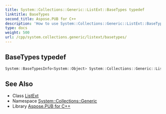 ```yaml
---
title: System::Collections::Generic::ListExt::BaseTypes typedef
linktitle: BaseTypes
second_title: Aspose.PUB for C++
description: 'How to use System::Collections::Generic::ListExt::BaseTypes typedef of System::Collections::Generic::ListExt class in C++.'
type: docs
weight: 500
url: /cpp/system.collections.generic/listext/basetypes/
---
```

## BaseTypes typedef




```cpp
System::BaseTypesInfo<System::Object> System::Collections::Generic::ListExt< T >::BaseTypes
```

## See Also

* Class [ListExt](../)
* Namespace [System::Collections::Generic](../../)
* Library [Aspose.PUB for C++](../../../)

